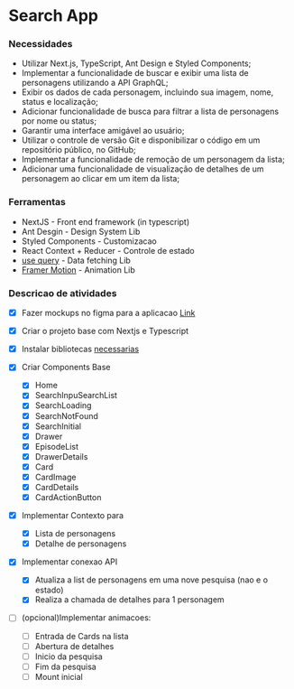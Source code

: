 # Search App

### Necessidades

- Utilizar Next.js, TypeScript, Ant Design e Styled Components;
- Implementar a funcionalidade de buscar e exibir uma lista de personagens utilizando a
  API GraphQL;
- Exibir os dados de cada personagem, incluindo sua imagem, nome, status e
  localização;
- Adicionar funcionalidade de busca para filtrar a lista de personagens por nome ou
  status;
- Garantir uma interface amigável ao usuário;
- Utilizar o controle de versão Git e disponibilizar o código em um repositório público, no
  GitHub;
- Implementar a funcionalidade de remoção de um personagem da lista;
- Adicionar uma funcionalidade de visualização de detalhes de um personagem ao clicar em um item da lista;

### Ferramentas

- NextJS - Front end framework (in typescript)
- Ant Desgin - Design System Lib
- Styled Components - Customizacao
- React Context + Reducer - Controle de estado
- [use query](https://tanstack.com/query/latest/docs/react/overview) - Data fetching Lib
- [Framer Motion](https://www.framer.com/motion/) - Animation Lib

### Descricao de atividades

- [X] Fazer mockups no figma para a aplicacao [Link](https://www.figma.com/file/A30KY5N8xqsc7xVVxPdKIt/Datlo-test?type=design&node-id=0%3A1&mode=design&t=r0V7aSjFUDsdIcdE-1)
- [X] Criar o projeto base com Nextjs e Typescript
- [X] Instalar bibliotecas [necessarias]()
- [X] Criar Components Base

  - [X] Home
  - [X] SearchInpuSearchList
  - [X] SearchLoading
  - [X] SearchNotFound
  - [X] SearchInitial
  - [X] Drawer
  - [X] EpisodeList
  - [X] DrawerDetails
  - [X] Card
  - [X] CardImage
  - [X] CardDetails
  - [X] CardActionButton
- [X] Implementar Contexto para

  - [X] Lista de personagens
  - [X] Detalhe de personagens
- [X] Implementar conexao API

  - [X] Atualiza a list de personagens em uma nove pesquisa (nao e o estado)
  - [X] Realiza a chamada de detalhes para 1 personagem
- [ ] (opcional)Implementar animacoes:

  - [ ] Entrada de Cards na lista
  - [ ] Abertura de detalhes
  - [ ] Inicio da pesquisa
  - [ ] Fim da pesquisa
  - [ ] Mount inicial
